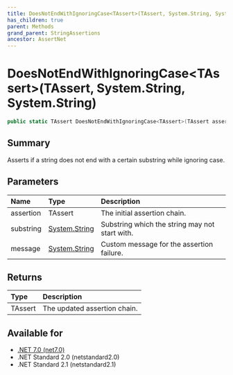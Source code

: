 ```yaml
---
title: DoesNotEndWithIgnoringCase<TAssert>(TAssert, System.String, System.String)
has_children: true
parent: Methods
grand_parent: StringAssertions
ancestor: AssertNet
---
```

# DoesNotEndWithIgnoringCase&lt;TAssert&gt;(TAssert, System.String, System.String)

```csharp
public static TAssert DoesNotEndWithIgnoringCase<TAssert>(TAssert assertion, System.String substring, System.String message);
```

## Summary
Asserts if a string does not end with a certain substring while ignoring case.

## Parameters
| Name      | Type                                                                        | Description                                    |
|:----------|:----------------------------------------------------------------------------|:-----------------------------------------------|
| assertion | TAssert                                                                     | The initial assertion chain.                   |
| substring | [System.String](https://learn.microsoft.com/en-us/dotnet/api/system.string) | Substring which the string may not start with. |
| message   | [System.String](https://learn.microsoft.com/en-us/dotnet/api/system.string) | Custom message for the assertion failure.      |


## Returns
| Type    | Description                  |
|:--------|:-----------------------------|
| TAssert | The updated assertion chain. |

## Available for
- [.NET 7.0 (net7.0)](https://versionsof.net/core/7.0/)
- .NET Standard 2.0 (netstandard2.0)
- .NET Standard 2.1 (netstandard2.1)

